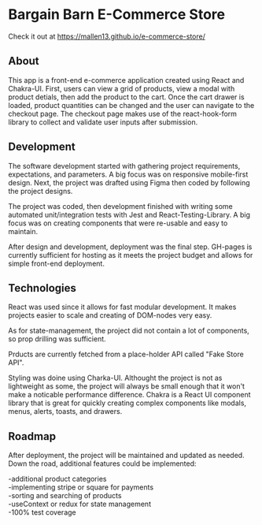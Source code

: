 # Bargain Barn E-Commerce Store

Check it out at https://mallen13.github.io/e-commerce-store/

## About
This app is a front-end e-commerce application created using React and Chakra-UI. First, users can view a grid of products, view a modal with product detials, then add the product to the cart. Once the cart drawer is loaded, product quantities can be changed and the user can navigate to the checkout page. The checkout page makes use of the react-hook-form library to collect and validate user inputs after submission. 

## Development
The software development started with gathering project requirements, expectations, and parameters. A big focus was on responsive mobile-first design. Next, the project was drafted using Figma then coded by following the project designs. 

The project was coded, then development finished with writing some automated unit/integration tests with Jest and React-Testing-Library. A big focus was on creating components that were re-usable and easy to maintain. 

After design and development, deployment was the final step. GH-pages is currently sufficient for hosting as it meets the project budget and allows for simple front-end deployment. 

## Technologies
React was used since it allows for fast modular development. It makes projects easier to scale and creating of DOM-nodes very easy.

As for state-management, the project did not contain a lot of components, so prop drilling was sufficient. 

Prducts are currently fetched from a place-holder API called "Fake Store API".

Styling was doine using Charka-UI. Althought the project is not as lightweight as some, the project will always be small enough that it won't make a noticable performance difference. Chakra is a React UI component library that is great for quickly creating complex components like modals, menus, alerts, toasts, and drawers. 

## Roadmap
After deployment, the project will be maintained and updated as needed. Down the road, additional features could be implemented:

-additional product categories  
-implementing stripe or square for payments  
-sorting and searching of products  
-useContext or redux for state management  
-100% test coverage  
